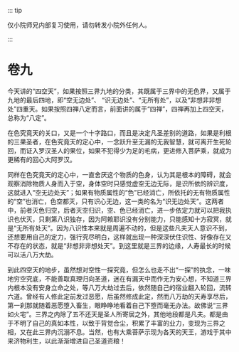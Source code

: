 ::: tip

仅小院师兄内部复习使用，请勿转发小院外任何人。

:::

# 卷九

​          今天讲的“四空天”，如果按照三界九地的分类，其既属于三界中的无色界，又属于九地的最后四地，即“空无边处”、 “识无边处”、“无所有处”，以及“非想非非想处”四重天。如果按照四禅八定而言，前面讲的属于“四禅”，四禅再加上四空天，总称为“八定”。

​         在色究竟天的关口，又是一个十字路口，而且是决定凡圣差别的道路，如果是利根的三果圣者，在色究竟天的定心中，一念跃升至无漏的无我智慧，就可离开生死轮回，而证入罗汉圣人的果位，如果不犯得少为足的毛病，更进修入菩萨乘，就成为更稀有的回心大阿罗汉。

​         同样在色究竟天的定心中，一直舍厌这个物质的色身，认为其是根本的障碍，就会观察消除物质人身而入于空，身体空时只感觉虚空无边无际，是识所依的辨识度，这就进入“空无边处天”；如果有物质属性的“色”已经消亡，所依托的无有物质属性的“空”也消亡，色空都灭，只有识心无边，这一类的名为“识无边处天”。这两者中，前者灭色归空，后者灭空归识，空、色已经消亡，进一步依定力就可以把我执识也伏灭，只剩第八识独存，因为阿赖耶识没有分别能力，只能感知十方寂冥，就是“无所有处天”。因为八识性本来就是周遍不动的，但是这些凡夫天人意识不到，还想要用自己的定力，强行究尽明白，这样就出现一种深深伏住识性、好像存在又不存在的状态，就是“非想非非想处天”。到这里就是三界的边缘，人寿最长的时候可以活八万大劫。

​         到此四空天的地步，虽然想对空性一探究竟，但怎么也走不出“一探”的执念，一味地穷空究底，不能善取真理归向圣道，迷在有漏天中而作无为安心想，不知道三界内根本没有安身立命之处，等八万大劫过去后，依然随自己的宿业翻入轮回，流转六道。曾经有人修此定前发过恶愿，后虽然修成此定，然而八万劫的天寿享尽后，第一刹那就随着恶愿堕入畜生，眼睁睁地看着自己下堕而毫无办法。故佛说“三界如火宅”。三界之内除了五不还天是圣人所寄居之外，其他地段都是凡夫。都是由于不明了自己的真如本性，以致于背觉合尘，积累了丰富的业力，变现为三界之相，又在此三界内沉溺不息。当然，也有大乘菩萨示现为各天的天王，游戏于其中来济物利生，以此渐渐增进自己圣道资粮！